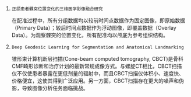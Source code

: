 1. `正颌患者髁突位置变化的三维医学影像融合研究`

    在配准过程中，所有分组数据均以较前时间点数据作为固定图像，即原始数据（Primary Data）；较后时间点数据作为浮动图像，即覆盖数据（Overlay Data）。为观察髁突的位置变化，所有配准均以颅底为参考组织结构。


2. `Deep Geodesic Learning for Segmentation and Anatomical Landmarking`
    
    锥形束计算机断层扫描(Cone-beam computed tomography, CBCT)是骨科CMF畸形诊断和治疗计划的最新常规成像方式。与螺旋CT相比，CBCT扫描仪不仅使患者暴露在更低剂量的辐射中，而且CBCT扫描仪体积小、速度快、价格便宜，这使其得到广泛应用。另一方面，CBCT扫描存在更大的噪声和伪影，导致图像分析任务面临挑战。

